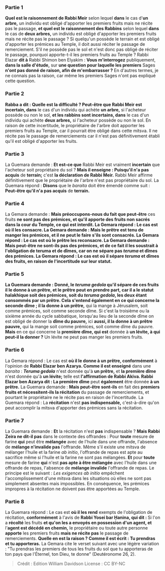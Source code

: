 
### Partie 1
<b>Quel est le raisonnement de Rabbi Meir</b> selon lequel <b>dans</b> le cas d'<b>un arbre,</b> un individu est obligé d'apporter les premiers fruits mais ne récite pas le passage, <b>et quel est le raisonnement des Rabbins</b> selon lequel <b>dans</b> le cas de <b>deux arbres,</b> un individu est obligé d'apporter les premiers fruits mais ne récite pas le passage ? Si quelqu'un possède le terrain et est obligé d'apporter les prémices au Temple, il doit aussi réciter le passage de remerciement. S'il ne possède pas le sol et n'est donc pas obligé de réciter le passage, pourquoi apporte-t-il les premiers fruits au Temple ? Rabbi Elazar <b>dit à</b> Rabbi Shimon ben Elyakim : <b>Vous m'interrogez</b> publiquement, <b>dans la salle d'étude,</b> sur <b>une question pour laquelle les premiers</b> Sages <b>n'ont pas donné de raison, afin de m'embarrasser ?</b> En d'autres termes, je ne connais pas la raison, car même les premiers Sages n'ont pas expliqué cette question.

### Partie 2
<b>Rabba a dit : Quelle est la difficulté ? Peut-être que Rabbi Meir est incertain, dans</b> le cas d'un individu qui achète <b>un arbre,</b> si l'acheteur possède ou non le sol, <b>et les rabbins sont incertains, dans</b> le cas d'un individu qui achète <b>deux arbres,</b> si l'acheteur possède ou non le sol. En raison de cette incertitude, le propriétaire de l'arbre doit apporter les premiers fruits au Temple, car il pourrait être obligé dans cette mitsva. Il ne récite pas le passage de remerciements car il n'est pas définitivement établi qu'il est obligé d'apporter les fruits.

### Partie 3
La Guemara demande : <b>Et est-ce que</b> Rabbi Meir est vraiment <b>incertain</b> que l'acheteur soit propriétaire du sol ? <b>Mais il enseigne : Puisqu'il n'a pas acquis</b> de <b>terrain;</b> c'est <b>la déclaration de Rabbi Meir.</b> Rabbi Meir affirme définitivement que le propriétaire de l'arbre n'est pas propriétaire du sol. La Guemara répond : <b>Disons</b> que le <i>baraita</i> doit être émendé comme suit : <b>Peut-être qu'il n'a pas acquis</b> de <b>terrain.</b>

### Partie 4
La Gemara demande : <b>Mais préoccupons-nous du fait que peut-être</b> ces fruits <b>ne sont pas des prémices, et qu'il apporte des fruits non sacrés</b> <b>dans la <b>cour du Temple,</b> ce qui est interdit. La Gemara répond : Le cas est <b>où il les consacre.</b> La Gemara demande : <b>Mais</b> le prêtre <b>est tenu de manger</b> les prémices, et il ne peut le faire s'ils sont consacrés. La Gemara répond : Le cas est <b>où</b> le prêtre les <b>reconsacre.</b> La Gemara demande : <b>Mais peut-être ne sont-ils pas des prémices, et</b> de ce fait <b>il les soustrait</b> à l'obligation de <b>teruma</i> et de dîmes,</b> car on ne sépare pas <i>teruma</i> et dîmes des prémices. La Gemara répond : Le cas est <b>où il sépare</b> <i>teruma</i> et dîmes des fruits, en raison de l'incertitude sur leur statut.

### Partie 5
La Guemara demande : <b>Donné,</b> le <b><i>teruma gedola</i></b> qu'il sépare de ces fruits <b>il le donne à un prêtre,</b> et le prêtre peut en prendre part, car il a le statut halakhique soit des prémices, soit du <i>teruma gedola</i>, les deux étant consommés par un prêtre. Cela s'entend également en ce qui concerne la <b>seconde dîme</b> ; il la donne à un prêtre,</b> qui la mange à Jérusalem, soit comme prémices, soit comme seconde dîme. Si c'est la troisième ou la sixième année du cycle sabbatique, lorsqu'au lieu de la seconde dîme on est obligé de donner la <b>dîme du pauvre,</b> ici <b>aussi, il la donne à un prêtre pauvre,</b> qui la mange soit comme prémices, soit comme dîme du pauvre. <b>Mais</b> en ce qui concerne la <b>première dîme, qui est</b> donnée à <b>un lévite, à qui peut-il la donner ?</b> Un lévite ne peut pas manger les premiers fruits.

### Partie 6
La Gemara répond : Le cas est <b>où il le donne à un prêtre, conformément</b> à l'opinion de <b>Rabbi Elazar ben Azarya. Comme il est enseigné</b> dans une <i>baraita</i> : <b><i>Teruma gedola</i></b> n'est donnée qu'à <b>un prêtre,</b> et <b>la première dîme</b> n'est donnée qu'à <b>un lévite;</b> telle est <b>l'affirmation de Rabbi Akiva. Rabbi Elazar ben Azarya dit : La première dîme</b> peut <b>également</b> être donnée <b>à un prêtre.</b> La Guemara demande : <b>Mais peut-être sont-ils</b> en fait des <b>premiers fruits et nécessitent-ils la récitation</b> du passage de remerciements, et pourtant le propriétaire ne le récite pas en raison de l'incertitude. La Guemara répond : La <b>récitation</b> n'est <b>pas indispensable,</b> c'est-à-dire qu'on peut accomplir la mitsva d'apporter des prémices sans la récitation.

### Partie 7
La Guemara demande : <b>Et</b> la récitation n'est <b>pas</b> indispensable ? <b>Mais Rabbi Zeira ne dit-il pas</b> dans le contexte des offrandes : Pour <b>toute</b> mesure de farine <b>qui</b> peut être <b>mélangée</b> avec de l'huile dans une offrande, l'absence de <b>mélange n'invalide pas</b> l'offrande. Même s'il existe une mitsva de mélanger l'huile et la farine <i>ab initio</i>, l'offrande de repas est apte au sacrifice même si l'huile et la farine ne sont pas mélangées. <b>Et</b> pour <b>toute</b> mesure de farine <b>qui</b> n'est <b>pas apte à être mélangée</b> avec l'huile dans une offrande de repas, l'absence de <b>mélange invalide</b> l'offrande de repas. Le principe est le suivant : <i>Les exigences ab initio</i> empêchent l'accomplissement d'une mitsva dans les situations où elles ne sont pas simplement absentes mais impossibles. En conséquence, les prémices impropres à la récitation ne doivent pas être apportées au Temple.

### Partie 8
La Guemara répond : Le cas est <b>où il les rend</b> exempts de l'obligation de récitation, <b>conformément</b> à l'avis de <b>Rabbi Yosei bar Ḥanina, qui dit : </b> Si l'on a <b>récolté</b> les fruits <b>et qu'on les a envoyés en possession d'un agent, et</b> l'<b>agent est décédé en chemin,</b> le propriétaire ou toute autre personne <b>apporte</b> les premiers fruits <b>mais ne récite pas</b> le passage de remerciements. <b>Quelle en est la raison ? Comme il est écrit : Tu prendras et tu apporteras.</b> La Gemara cite le verset suivant avec une légère variation : "Tu prendras les premiers de tous les fruits du sol que tu apporteras de ton pays que l'Éternel, ton Dieu, te donne" (Deutéronome 26, 2).

>Crédit : Edition William Davidson
>License : CC BY-NC